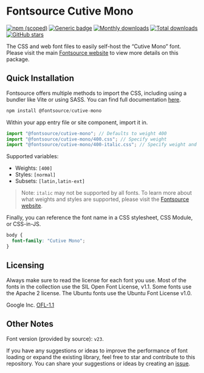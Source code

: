 # Fontsource Cutive Mono

[![npm (scoped)](https://img.shields.io/npm/v/@fontsource/cutive-mono?color=brightgreen)](https://www.npmjs.com/package/@fontsource/cutive-mono) [![Generic badge](https://img.shields.io/badge/fontsource-passing-brightgreen)](https://github.com/fontsource/fontsource) [![Monthly downloads](https://badgen.net/npm/dm/@fontsource/cutive-mono)](https://github.com/fontsource/fontsource) [![Total downloads](https://badgen.net/npm/dt/@fontsource/cutive-mono)](https://github.com/fontsource/fontsource) [![GitHub stars](https://img.shields.io/github/stars/fontsource/fontsource.svg?style=social&label=Star)](https://github.com/fontsource/fontsource/stargazers)

The CSS and web font files to easily self-host the “Cutive Mono” font. Please visit the main [Fontsource website](https://fontsource.org/fonts/cutive-mono) to view more details on this package.

## Quick Installation

Fontsource offers multiple methods to import the CSS, including using a bundler like Vite or using SASS. You can find full documentation [here](https://fontsource.org/docs/getting-started/introduction).

```javascript
npm install @fontsource/cutive-mono
```

Within your app entry file or site component, import it in.

```javascript
import "@fontsource/cutive-mono"; // Defaults to weight 400
import "@fontsource/cutive-mono/400.css"; // Specify weight
import "@fontsource/cutive-mono/400-italic.css"; // Specify weight and style
```

Supported variables:
- Weights: `[400]`
- Styles: `[normal]`
- Subsets: `[latin,latin-ext]`

> Note: `italic` may not be supported by all fonts. To learn more about what weights and styles are supported, please visit the [Fontsource website](https://fontsource.org/fonts/cutive-mono).

Finally, you can reference the font name in a CSS stylesheet, CSS Module, or CSS-in-JS.

```css
body {
  font-family: "Cutive Mono";
}
```

## Licensing
Always make sure to read the license for each font you use. Most of the fonts in the collection use the SIL Open Font License, v1.1. Some fonts use the Apache 2 license. The Ubuntu fonts use the Ubuntu Font License v1.0.

Google Inc.
[OFL-1.1](http://scripts.sil.org/OFL)

## Other Notes
Font version (provided by source): `v23`.

If you have any suggestions or ideas to improve the performance of font loading or expand the existing library, feel free to star and contribute to this repository. You can share your suggestions or ideas by creating an [issue](https://github.com/fontsource/fontsource/issues).